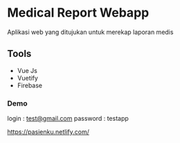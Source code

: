# Medical Report Webapp
Aplikasi web yang ditujukan untuk merekap laporan medis

## Tools
- Vue Js
- Vuetify
- Firebase

### Demo
login : test@gmail.com
password : testapp

https://pasienku.netlify.com/